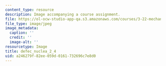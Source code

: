 ```yaml
---
content_type: resource
description: Image accompanying a course assignment.
file: https://ol-ocw-studio-app-qa.s3.amazonaws.com/courses/3-22-mechanical-behavior-of-materials-spring-2008/a246279f82ee059d0161732696c7e8d0_defec_nuclea_2_4.jpg
file_type: image/jpeg
image_metadata:
  caption: ''
  credit: ''
  image-alt: ''
resourcetype: Image
title: defec_nuclea_2_4
uid: a246279f-82ee-059d-0161-732696c7e8d0
---
```

